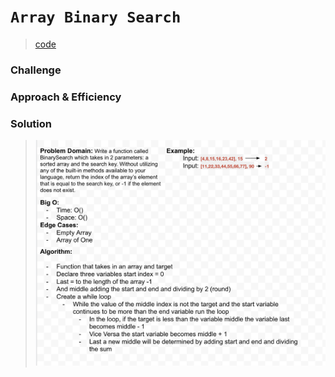 # `Array Binary Search`

> [code](array-binary-search.test.js)

### Challenge

### Approach & Efficiency

### Solution

> ![White Board](../../whiteboards/array-binary-search.png)
